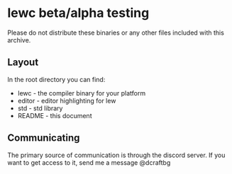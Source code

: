 # lewc beta/alpha testing

Please do not distribute these binaries or any other files included with this archive. 

## Layout

In the root directory you can find:
- lewc   - the compiler binary for your platform
- editor - editor highlighting for lew
- std    - std library
- README - this document

## Communicating

The primary source of communication is through the discord server. If you want to get access to it, send me a message @dcraftbg

